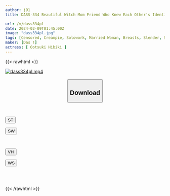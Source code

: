 ```yaml
---
author: j91
title: DASS-334 Beautiful Witch Mom Friend Who Knew Each Other's Identities Met At Hakohelu, And They Had An Affair Behind The Scenes. Hibiki Otsuki

url: /v/dass334pl
date: 2024-02-09T01:45:00Z
image: "dass334pl.jpg"
tags: [Censored, Creampie, Solowork, Married Woman, Breasts, Slender, Soapland	]
maker: [Das !]
actress: [ Ootsuki Hibiki ]
---
```



{{< rawhtml >}}

<div class="video" data-videoid="P6ADVbpl4qH004d">
    <a href="javascript:;">
        <img src="/v/dass334pl/dass334pl.jpg" width="WIDTH" height="HEIGHT" alt="dass334pl.mp4" loading="lazy">
    </a>
</div>

<script type="text/javascript" src="https://j91.asia/asset/on-demand-st.js"></script>

<br>
  <link rel="stylesheet" href="https://j91.asia/asset/bs5.css">
  
  <center>
  <button class="btn btn-primary" type="button" data-bs-toggle="collapse" data-bs-target=".multi-collapse" aria-expanded="false" aria-controls="multiCollapseExample1 multiCollapseExample2"><h2>Download</h2></button></center>
</p>
<div class="row">
  <div class="col">
    <div class="collapse multi-collapse" id="multiCollapseExample1">
      <div class="card card-body">
	      	      <br>
<div class="buttons">  
<p><a href="https://streamtape.to/v/P6ADVbpl4qH004d" target="_blank"><button class="btn-hover color-3"><i class="fa fa-download"></i> ST</button></a></p>
<p><a href="https://flaswish.com/c3jtrvlr1736" target="_blank"><button class="btn-hover color-2"><i class="fa fa-download"></i> SW</button></a></p></div>
    </div>
  </div>
</div>
  <div class="col">
    <div class="collapse multi-collapse" id="multiCollapseExample2">
      <div class="card card-body">
	      <br>
<div class="buttons">
<p><a href="javascript:;" target="_blank"><button class="btn-hover color-9"><i class="fa fa-download"></i> VH</button></a></p>
<p><a href="javascript:;" target="_blank"><button class="btn-hover color-8"><i class="fa fa-download"></i> WS</button></a></p></div>
<br><br>
      </div>
    </div>
  </div>
</div>

{{< /rawhtml >}}